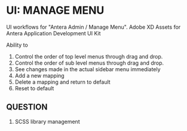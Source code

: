 # UI: MANAGE MENU
UI workflows for "Antera Admin / Manage Menu". Adobe XD Assets for Antera Application Development UI Kit

Ability to
1. Control the order of top level menus through drag and drop.
1. Control the order of sub level menus through drag and drop.
1. See changes made in the actual sidebar menu immediately
1. Add a new mapping
1. Delete a mapping and return to default
1. Reset to default


## QUESTION
1. SCSS library management  
